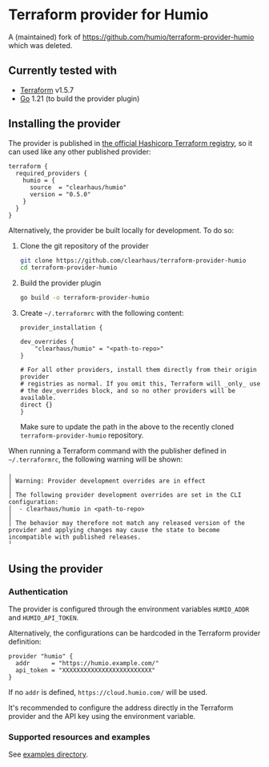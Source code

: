# Terraform provider for Humio

A (maintained) fork of https://github.com/humio/terraform-provider-humio which was deleted.

## Currently tested with

- [Terraform](https://www.terraform.io/downloads.html) v1.5.7
- [Go](https://golang.org/doc/install) 1.21 (to build the provider plugin)

## Installing the provider

The provider is published in [the official Hashicorp Terraform registry](https://registry.terraform.io/providers/clearhaus/humio), so it can used like any other published provider:

```hcl
terraform {
  required_providers {
    humio = {
      source  = "clearhaus/humio"
      version = "0.5.0"
    }
  }
}
```

Alternatively, the provider be built locally for development.
To do so:


1. Clone the git repository of the provider

    ```bash
    git clone https://github.com/clearhaus/terraform-provider-humio
    cd terraform-provider-humio
    ```

2. Build the provider plugin

    ```bash
    go build -o terraform-provider-humio
    ```

3. Create `~/.terraformrc` with the following content:

    ```hcl
    provider_installation {

    dev_overrides {
        "clearhaus/humio" = "<path-to-repo>"
    }

    # For all other providers, install them directly from their origin provider
    # registries as normal. If you omit this, Terraform will _only_ use
    # the dev_overrides block, and so no other providers will be available.
    direct {}
    }
    ```

    Make sure to update the path in the above to the recently cloned `terraform-provider-humio` repository.

When running a Terraform command with the publisher defined in `~/.terraformrc`, the following warning will be shown:

```hcl
╷
│ Warning: Provider development overrides are in effect
│
│ The following provider development overrides are set in the CLI configuration:
│  - clearhaus/humio in <path-to-repo>
│
│ The behavior may therefore not match any released version of the provider and applying changes may cause the state to become incompatible with published releases.
╵
```

## Using the provider

### Authentication

The provider is configured through the environment variables `HUMIO_ADDR` and `HUMIO_API_TOKEN`.

Alternatively, the configurations can be hardcoded in the Terraform provider definition:

```hcl
provider "humio" {
  addr      = "https://humio.example.com/"
  api_token = "XXXXXXXXXXXXXXXXXXXXXXXXX"
}
```

If no `addr` is defined, `https://cloud.humio.com/` will be used.

It's recommended to configure the address directly in the Terraform provider and the API key using the environment variable.

### Supported resources and examples

See [examples directory](examples/).
